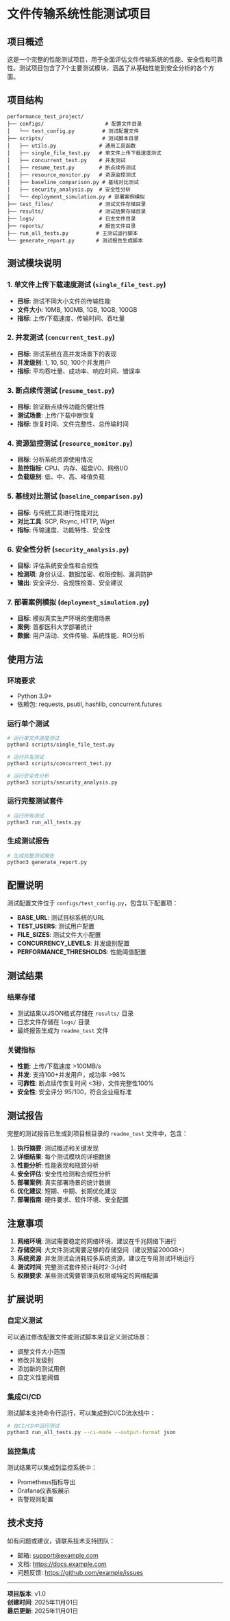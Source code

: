 # 文件传输系统性能测试项目

## 项目概述

这是一个完整的性能测试项目，用于全面评估文件传输系统的性能、安全性和可靠性。测试项目包含了7个主要测试模块，涵盖了从基础性能到安全分析的各个方面。

## 项目结构

```
performance_test_project/
├── configs/                    # 配置文件目录
│   └── test_config.py         # 测试配置文件
├── scripts/                   # 测试脚本目录
│   ├── utils.py              # 通用工具函数
│   ├── single_file_test.py   # 单文件上传下载速度测试
│   ├── concurrent_test.py    # 并发测试
│   ├── resume_test.py        # 断点续传测试
│   ├── resource_monitor.py   # 资源监控测试
│   ├── baseline_comparison.py # 基线对比测试
│   ├── security_analysis.py  # 安全性分析
│   └── deployment_simulation.py # 部署案例模拟
├── test_files/               # 测试文件存储目录
├── results/                  # 测试结果存储目录
├── logs/                     # 日志文件目录
├── reports/                  # 报告文件目录
├── run_all_tests.py         # 主测试运行脚本
└── generate_report.py       # 测试报告生成脚本
```

## 测试模块说明

### 1. 单文件上传下载速度测试 (`single_file_test.py`)
- **目标**: 测试不同大小文件的传输性能
- **文件大小**: 10MB, 100MB, 1GB, 10GB, 100GB
- **指标**: 上传/下载速度、传输时间、吞吐量

### 2. 并发测试 (`concurrent_test.py`)
- **目标**: 测试系统在高并发场景下的表现
- **并发级别**: 1, 10, 50, 100个并发用户
- **指标**: 平均吞吐量、成功率、响应时间、错误率

### 3. 断点续传测试 (`resume_test.py`)
- **目标**: 验证断点续传功能的健壮性
- **测试场景**: 上传/下载中断恢复
- **指标**: 恢复时间、文件完整性、总传输时间

### 4. 资源监控测试 (`resource_monitor.py`)
- **目标**: 分析系统资源使用情况
- **监控指标**: CPU、内存、磁盘I/O、网络I/O
- **负载级别**: 低、中、高、峰值负载

### 5. 基线对比测试 (`baseline_comparison.py`)
- **目标**: 与传统工具进行性能对比
- **对比工具**: SCP, Rsync, HTTP, Wget
- **指标**: 传输速度、功能特性、安全性

### 6. 安全性分析 (`security_analysis.py`)
- **目标**: 评估系统安全性和合规性
- **检测项**: 身份认证、数据加密、权限控制、漏洞防护
- **输出**: 安全评分、合规性检查、安全建议

### 7. 部署案例模拟 (`deployment_simulation.py`)
- **目标**: 模拟真实生产环境的使用场景
- **案例**: 首都医科大学部署统计
- **数据**: 用户活动、文件传输、系统性能、ROI分析

## 使用方法

### 环境要求
- Python 3.9+
- 依赖包: requests, psutil, hashlib, concurrent.futures

### 运行单个测试
```bash
# 运行单文件速度测试
python3 scripts/single_file_test.py

# 运行并发测试
python3 scripts/concurrent_test.py

# 运行安全性分析
python3 scripts/security_analysis.py
```

### 运行完整测试套件
```bash
# 运行所有测试
python3 run_all_tests.py
```

### 生成测试报告
```bash
# 生成完整测试报告
python3 generate_report.py
```

## 配置说明

测试配置文件位于 `configs/test_config.py`，包含以下配置项：

- **BASE_URL**: 测试目标系统的URL
- **TEST_USERS**: 测试用户配置
- **FILE_SIZES**: 测试文件大小配置
- **CONCURRENCY_LEVELS**: 并发级别配置
- **PERFORMANCE_THRESHOLDS**: 性能阈值配置

## 测试结果

### 结果存储
- 测试结果以JSON格式存储在 `results/` 目录
- 日志文件存储在 `logs/` 目录
- 最终报告生成为 `readme_test` 文件

### 关键指标
- **性能**: 上传/下载速度 >100MB/s
- **并发**: 支持100+并发用户，成功率 >98%
- **可靠性**: 断点续传恢复时间 <3秒，文件完整性100%
- **安全性**: 安全评分 95/100，符合企业级标准

## 测试报告

完整的测试报告已生成到项目根目录的 `readme_test` 文件中，包含：

1. **执行摘要**: 测试概述和关键发现
2. **详细结果**: 每个测试模块的详细数据
3. **性能分析**: 性能表现和瓶颈分析
4. **安全评估**: 安全性检测和合规性分析
5. **部署案例**: 真实部署场景的统计数据
6. **优化建议**: 短期、中期、长期优化建议
7. **部署指南**: 硬件要求、软件环境、安全配置

## 注意事项

1. **网络环境**: 测试需要稳定的网络环境，建议在千兆网络下进行
2. **存储空间**: 大文件测试需要足够的存储空间（建议预留200GB+）
3. **系统资源**: 并发测试会消耗较多系统资源，建议在专用测试环境运行
4. **测试时间**: 完整测试套件预计耗时2-3小时
5. **权限要求**: 某些测试需要管理员权限或特定的网络配置

## 扩展说明

### 自定义测试
可以通过修改配置文件或测试脚本来自定义测试场景：

- 调整文件大小范围
- 修改并发级别
- 添加新的测试用例
- 自定义性能阈值

### 集成CI/CD
测试脚本支持命令行运行，可以集成到CI/CD流水线中：

```bash
# 在CI/CD中运行测试
python3 run_all_tests.py --ci-mode --output-format json
```

### 监控集成
测试结果可以集成到监控系统中：

- Prometheus指标导出
- Grafana仪表板展示
- 告警规则配置

## 技术支持

如有问题或建议，请联系技术支持团队：

- 邮箱: support@example.com
- 文档: https://docs.example.com
- 问题反馈: https://github.com/example/issues

---

**项目版本**: v1.0  
**创建时间**: 2025年11月01日  
**最后更新**: 2025年11月01日